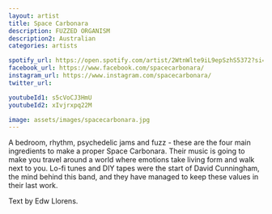 ```yaml
---
layout: artist
title: Space Carbonara
description: FUZZED ORGANISM
description2: Australian
categories: artists

spotify_url: https://open.spotify.com/artist/2WtnWlte9iL9epSzhS5372?si=1zGU0nPfS4O2hxp6RZMrTA 
facebook_url: https://www.facebook.com/spacecarbonara/ 
instagram_url: https://www.instagram.com/spacecarbonara/ 
twitter_url: 

youtubeId1: s5cVoCJ3HmU
youtubeId2: xIvjrxpq22M

image: assets/images/spacecarbonara.jpg
---
```


A bedroom, rhythm, psychedelic jams and fuzz - these are the four main ingredients to make a proper Space Carbonara. Their music is going to make you travel around a world where emotions take living form and walk next to you. Lo-fi tunes and DIY tapes were the start of David Cunningham, the mind behind this band, and they have managed to keep these values in their last work.

Text by Edw Llorens.